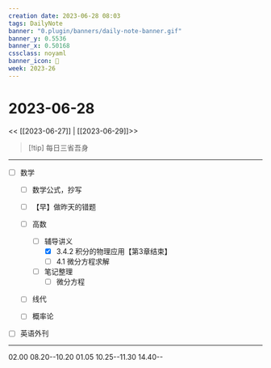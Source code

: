 ```yaml
---
creation date: 2023-06-28 08:03
tags: DailyNote
banner: "0.plugin/banners/daily-note-banner.gif"
banner_y: 0.5536
banner_x: 0.50168
cssclass: noyaml
banner_icon: 💌
week: 2023-26
---
```


# 2023-06-28

<< [[2023-06-27]] | [[2023-06-29]]>>


> [!tip] 每日三省吾身
> 

---

- [ ] 数学
	- [ ] 数学公式，抄写
	- [ ] 【早】做昨天的错题
	- [ ] 高数
		- [ ] 辅导讲义
			- [x] 3.4.2 积分的物理应用【第3章结束】
			- [ ] 4.1 微分方程求解
		- [ ] 笔记整理
			- [ ] 微分方程
	- [ ] 线代
	- [ ] 概率论


- [ ] 英语外刊

---

02.00 08.20--10.20
01.05 10.25--11.30
14.40--